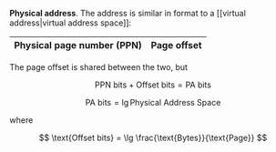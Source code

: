 **Physical address**. The address is similar in format to a [[virtual address|virtual address space]]:

|Physical page number (PPN) |Page offset|
|------------------|-----------|

The page offset is shared between the two, but 

$$
\text{PPN bits} + \text{Offset bits} = \text{PA bits}
$$

$$
\text{PA bits} = \lg \text{Physical Address Space}
$$

where 

$$
\text{Offset bits} = \lg \frac{\text{Bytes}}{\text{Page}}
$$